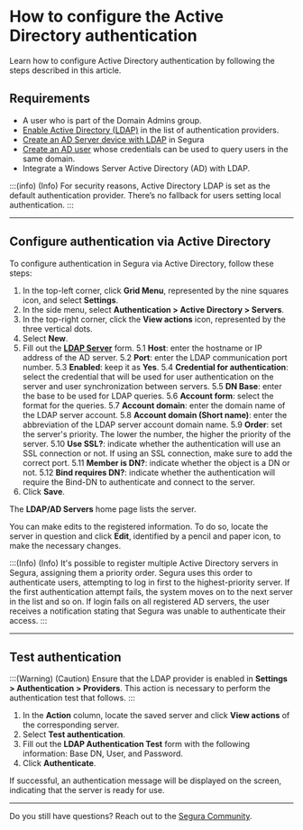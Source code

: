 # How to configure the Active Directory authentication

Learn how to configure Active Directory authentication by following the steps described in this article.

## Requirements

* A user who is part of the Domain Admins group.
*  [Enable Active Directory (LDAP)](/v4/docs/user-management-enable-authentication-providers) in the list of authentication providers.
* [Create an AD Server device with LDAP](/v4/docs/pam-devices-management) in Segura
* [Create an AD user](/v4/docs/pam-credentials) whose credentials can be used to query users in the same domain.
* Integrate a Windows Server Active Directory (AD) with LDAP.

:::(info) (Info)
For security reasons, Active Directory LDAP is set as the default authentication provider. There’s no fallback for users setting local authentication.
:::

---
## Configure authentication via Active Directory
To configure authentication in Segura via Active Directory, follow these steps:

1. In the top-left corner, click **Grid Menu**, represented by the nine squares icon, and select **Settings**.
2. In the side menu, select **Authentication > Active Directory > Servers**.
3. In the top-right corner, click the **View actions** icon, represented by the three vertical dots.
4. Select **New**.
5. Fill out the **[LDAP Server](/v4/docs/authentication-ad-server-ldap)** form. 
     5.1 **Host**: enter the hostname or IP address of the AD server.
     5.2 **Port**: enter the LDAP communication port number.
     5.3 **Enabled**: keep it as **Yes**.
     5.4 **Credential for authentication**: select the credential that will be used for user authentication on the server and user synchronization between servers. 
    5.5 **DN Base**: enter the base to be used for LDAP queries.
     5.6 **Account form**: select the format for the queries.
     5.7 **Account domain**: enter the domain name of the LDAP server account.
     5.8 **Account domain (Short name)**: enter the abbreviation of the LDAP server account domain name.
     5.9 **Order**: set the server's priority. The lower the number, the higher the priority of the server.
     5.10 **Use SSL?**: indicate whether the authentication will use an SSL connection or not. If using an SSL connection, make sure to add the correct port.
     5.11 **Member is DN?**: indicate whether the object is a DN or not.
     5.12 **Bind requires DN?**: indicate whether the authentication will require the Bind-DN to authenticate and connect to the server.
6. Click **Save**.

The **LDAP/AD Servers** home page lists the server.

You can make edits to the registered information. To do so, locate the server in question and click **Edit**, identified by a pencil and paper icon, to make the necessary changes.

:::(Info) (Info)
It's possible to register multiple Active Directory servers in Segura, assigning them a priority order. Segura uses this order to authenticate users, attempting to log in first to the highest-priority server. If the first authentication attempt fails, the system moves on to the next server in the list and so on. If login fails on all registered AD servers, the user receives a notification stating that Segura was unable to authenticate their access.
:::
***
## Test authentication
:::(Warning) (Caution)
Ensure that the LDAP provider is enabled in **Settings > Authentication > Providers**. This action is necessary to perform the authentication test that follows.
:::
1. In the **Action** column, locate the saved server and click **View actions** of the corresponding server.
2. Select **Test authentication**.
3. Fill out the **LDAP Authentication Test** form with the following information: Base DN, User, and Password.
4. Click **Authenticate**.

If successful, an authentication message will be displayed on the screen, indicating that the server is ready for use.
***
Do you still have questions? Reach out to the [Segura Community](https://community.Segura.io/).
